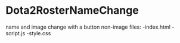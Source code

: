 # Dota2RosterNameChange
name and image change with a button
non-image files:
-index.html
-script.js
-style.css
